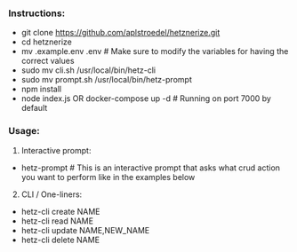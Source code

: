 ### Instructions:
- git clone https://github.com/aplstroedel/hetznerize.git
- cd hetznerize
- mv .example.env .env \# Make sure to modify the variables for having the correct values
- sudo mv cli.sh /usr/local/bin/hetz-cli
- sudo mv prompt.sh /usr/local/bin/hetz-prompt
- npm install
- node index.js OR docker-compose up -d \# Running on port 7000 by default 

### Usage:
1. Interactive prompt:
- hetz-prompt \# This is an interactive prompt that asks what crud action you want to perform like in the examples below

2. CLI / One-liners:
- hetz-cli create NAME
- hetz-cli read NAME
- hetz-cli update NAME,NEW_NAME
- hetz-cli delete NAME
